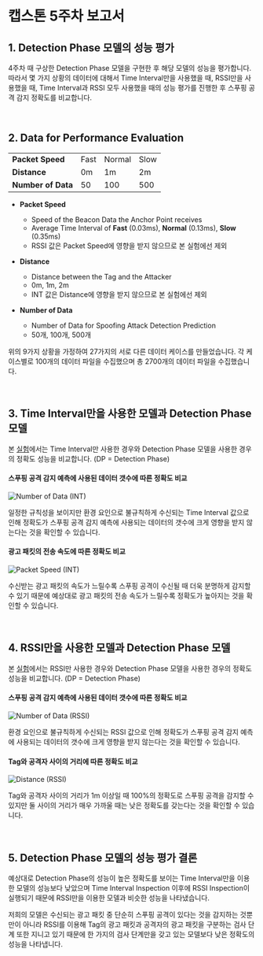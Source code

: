 # 캡스톤 5주차 보고서

## 1. Detection Phase 모델의 성능 평가

4주차 때 구상한 Detection Phase 모델을 구현한 후 해당 모델의 성능을 평가합니다. 따라서 몇 가지 상황의 데이터에 대해서 Time Interval만을 사용했을 때, RSSI만을 사용했을 때, Time Interval과 RSSI 모두 사용했을 때의 성능 평가를 진행한 후 스푸핑 공격 감지 정확도를 비교합니다.

<br />

## 2. Data for Performance Evaluation

|                        |      |        |      |
| ---------------------- | ---- | ------ | ---- |
| **Packet Speed**       | Fast | Normal | Slow |
| **Distance**           | 0m | 1m | 2m |
| **Number of Data** | 50 | 100 | 500 |

* **Packet Speed**
   
   * Speed of the Beacon Data the Anchor Point receives
   * Average Time Interval of **Fast** (0.03ms), **Normal** (0.13ms), **Slow** (0.35ms)
   * RSSI 값은 Packet Speed에 영향을 받지 않으므로 본 실험에선 제외

* **Distance**

   * Distance between the Tag and the Attacker
   * 0m, 1m, 2m
   * INT 값은 Distance에 영향을 받지 않으므로 본 실험에선 제외

* **Number of Data**

   * Number of Data for Spoofing Attack Detection Prediction
   * 50개, 100개, 500개

위의 9가지 상황을 가정하여 27가지의 서로 다른 데이터 케이스를 만들었습니다. 각 케이스별로 100개의 데이터 파일을 수집했으며 총 2700개의 데이터 파일을 수집했습니다.

<br />

## 3. Time Interval만을 사용한 모델과 Detection Phase 모델

본 [실험]()에서는 Time Interval만 사용한 경우와 Detection Phase 모델을 사용한 경우의 정확도 성능을 비교합니다.
(DP = Detection Phase)

#### 스푸핑 공격 감지 예측에 사용된 데이터 갯수에 따른 정확도 비교

![Number of Data (INT)](https://user-images.githubusercontent.com/28584213/162246157-e62db646-4c7e-4838-9d2a-7bdc66b3bab3.png)

일정한 규칙성을 보이지만 환경 요인으로 불규칙하게 수신되는 Time Interval 값으로 인해 정확도가 스푸핑 공격 감지 예측에 사용되는 데이터의 갯수에 크게 영향을 받지 않는다는 것을 확인할 수 있습니다.

#### 광고 패킷의 전송 속도에 따른 정확도 비교

![Packet Speed (INT)](https://user-images.githubusercontent.com/28584213/162246159-2af30215-f9f5-4c40-b313-5ed2b8913b5d.png)

수신받는 광고 패킷의 속도가 느릴수록 스푸핑 공격이 수신될 때 더욱 분명하게 감지할 수 있기 때문에 예상대로 광고 패킷의 전송 속도가 느릴수록 정확도가 높아지는 것을 확인할 수 있습니다.

<br />

## 4. RSSI만을 사용한 모델과 Detection Phase 모델

본 [실험]()에서는 RSSI만 사용한 경우와 Detection Phase 모델을 사용한 경우의 정확도 성능을 비교합니다.
(DP = Detection Phase)

#### 스푸핑 공격 감지 예측에 사용된 데이터 갯수에 따른 정확도 비교

![Number of Data (RSSI)](https://user-images.githubusercontent.com/28584213/162246161-7d584871-1e6b-4791-9797-625d4f8ff58e.png)

환경 요인으로 불규칙하게 수신되는 RSSI 값으로 인해 정확도가 스푸핑 공격 감지 예측에 사용되는 데이터의 갯수에 크게 영향을 받지 않는다는 것을 확인할 수 있습니다.

#### Tag와 공격자 사이의 거리에 따른 정확도 비교

![Distance (RSSI)](https://user-images.githubusercontent.com/28584213/162246164-ab6840ae-8a70-415d-b710-b818faa0492c.png)

Tag와 공격자 사이의 거리가 1m 이상일 때 100%의 정확도로 스푸핑 공격을 감지할 수 있지만 둘 사이의 거리가 매우 가까울 때는 낮은 정확도를 갖는다는 것을 확인할 수 있습니다.

<br />

## 5. Detection Phase 모델의 성능 평가 결론

예상대로 Detection Phase의 성능이 높은 정확도를 보이는 Time Interval만을 이용한 모델의 성능보다 낮았으며 Time Interval Inspection 이후에 RSSI Inspection이 실행되기 때문에 RSSI만을 이용한 모델과 비슷한 성능을 나타냈습니다.

저희의 모델은 수신되는 광고 패킷 중 단순히 스푸핑 공격이 있다는 것을 감지하는 것뿐만이 아니라 RSSI를 이용해 Tag의 광고 패킷과 공격자의 광고 패킷을 구분하는 검사 단계 또한 지니고 있기 때문에 한 가지의 검사 단계만을 갖고 있는 모델보다 낮은 정확도의 성능을 나타냅니다.